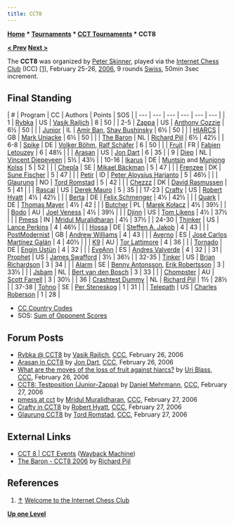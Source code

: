 ```yaml
---
title: CCT8
---
```

**[Home](Home "Home") * [Tournaments](Tournaments_and_Matches "Tournaments and Matches") * [CCT Tournaments](CCT_Tournaments "CCT Tournaments") * CCT8**

**[\< Prev](CCT7 "CCT7") [Next >](CCT9 "CCT9")**

The **CCT8** was organized by [Peter Skinner](Peter_Skinner "Peter Skinner"), played via the [Internet Chess Club](index.php?title=Internet_Chess_Club&action=edit&redlink=1 "Internet Chess Club (page does not exist)") (ICC) <a id="cite-note-1" href="#cite-ref-1">[1]</a>, February 25-26, [2006](Timeline#2006 "Timeline"), 9 rounds [Swiss](https://en.wikipedia.org/wiki/Swiss-system_tournament), 50min 3sec increment.

## Final Standing

|  #
|  Program
|  CC
|  Authors
|  Points
|  SOS
|
| --- | --- | --- | --- | --- | --- |
|  1
| [Rybka](Rybka "Rybka") |  US
| [Vasik Rajlich](Vasik_Rajlich "Vasik Rajlich") |  8
|  50
|
|  2-5
| [Zappa](Zappa "Zappa") |  US
| [Anthony Cozzie](Anthony_Cozzie "Anthony Cozzie") |  6½
|  50
|
|  | [Junior](Junior "Junior") |  IL
| [Amir Ban](Amir_Ban "Amir Ban"), [Shay Bushinsky](Shay_Bushinsky "Shay Bushinsky") |  6½
|  50
|
|  | [HIARCS](HIARCS "HIARCS") |  GB
| [Mark Uniacke](Mark_Uniacke "Mark Uniacke") |  6½
|  50
|
|  | [The Baron](The_Baron "The Baron") |  NL
| [Richard Pijl](Richard_Pijl "Richard Pijl") |  6½
|  42½
|
|  6-8
| [Spike](Spike "Spike") |  DE
| [Volker Böhm](Volker_B%C3%B6hm "Volker Böhm"), [Ralf Schäfer](Ralf_Sch%C3%A4fer "Ralf Schäfer") |  6
|  50
|
|  | [Fruit](Fruit "Fruit") |  FR
| [Fabien Letouzey](Fabien_Letouzey "Fabien Letouzey") |  6
|  48½
|
|  | [Arasan](Arasan "Arasan") |  US
| [Jon Dart](Jon_Dart "Jon Dart") |  6
|  35
|
|  9
| [Diep](Diep "Diep") |  NL
| [Vincent Diepeveen](Vincent_Diepeveen "Vincent Diepeveen") |  5½
|  43½
|
|  10-16
| [Ikarus](Ikarus "Ikarus") |  DE
| [Muntsin](Muntsin_Kolss "Muntsin Kolss") and [Munjong Kolss](Munjong_Kolss "Munjong Kolss") |  5
|  52
|
|  | [Chepla](Chepla "Chepla") |  SE
| [Mikael Bäckman](Mikael_B%C3%A4ckman "Mikael Bäckman") |  5
|  47
|
|  | [Frenzee](Frenzee "Frenzee") |  DK
| [Sune Fischer](Sune_Fischer "Sune Fischer") |  5
|  47
|
|  | [Petir](Petir "Petir") |  ID
| [Peter Aloysius Harjanto](Peter_Aloysius_Harjanto "Peter Aloysius Harjanto") |  5
|  46½
|
|  | [Glaurung](Glaurung "Glaurung") |  NO
| [Tord Romstad](Tord_Romstad "Tord Romstad") |  5
|  42
|
|  | [Chezzz](Chezzz "Chezzz") |  DK
| [David Rasmussen](David_Rasmussen "David Rasmussen") |  5
|  41
|
|  | [Rascal](index.php?title=Rascal&action=edit&redlink=1 "Rascal (page does not exist)") |  US
| [Derek Mauro](index.php?title=Derek_Mauro&action=edit&redlink=1 "Derek Mauro (page does not exist)") |  5
|  35
|
|  17-23
| [Crafty](Crafty "Crafty") |  US
| [Robert Hyatt](Robert_Hyatt "Robert Hyatt") |  4½
|  42½
|
|  | [Berta](Berta "Berta") |  DE
| [Felix Schmenger](Felix_Schmenger "Felix Schmenger")  |  4½
|  42½
|
|  | [Quark](Quark "Quark") |  DE
| [Thomas Mayer](Thomas_Mayer "Thomas Mayer") |  4½
|  42
|
|  | [Butcher](Butcher "Butcher") |  PL
| [Marek Kołacz](Marek_Ko%C5%82acz "Marek Kołacz") |  4½
|  39½
|
|  | [Bodo](Bodo "Bodo") |  AU
| [Joel Veness](Joel_Veness "Joel Veness") |  4½
|  39½
|
|  | [Djinn](Djinn "Djinn") |  US
| [Tom Likens](Tom_Likens "Tom Likens") |  4½
|  37½
|
|  | [Pmess](Witchess "Witchess") |  IN
| [Mridul Muralidharan](Mridul_Muralidharan "Mridul Muralidharan") |  4½
|  37½
|
|  24-30
| [Thinker](Thinker "Thinker") |  US
| [Lance Perkins](Lance_Perkins "Lance Perkins") |  4
|  46½
|
|  | [Hossa](Hossa "Hossa") |  DE
| [Steffen A. Jakob](Steffen_A._Jakob "Steffen A. Jakob") |  4
|  43
|
|  | [PostModernist](PostModernist "PostModernist") |  GB
| [Andrew Williams](Andrew_Williams "Andrew Williams") |  4
|  43
|
|  | [Averno](Averno "Averno") |  ES
| [José Carlos Martínez Galán](Jos%C3%A9_Carlos_Mart%C3%ADnez_Gal%C3%A1n "José Carlos Martínez Galán") |  4
|  40½
|
|  | [K9](index.php?title=K9&action=edit&redlink=1 "K9 (page does not exist)") |  AU
| [Tor Lattimore](Tor_Lattimore "Tor Lattimore") |  4
|  36
|
|  | [Tornado](Tornado "Tornado") |  DE
| [Engin Üstün](Engin_%C3%9Cst%C3%BCn "Engin Üstün") |  4
|  32
|
|  | [EveAnn](EveAnn "EveAnn") |  ES
| [Andres Valverde](Andres_Valverde "Andres Valverde") |  4
|  32
|
|  31
| [Prophet](Prophet "Prophet") |  US
| [James Swafford](James_Swafford "James Swafford") |  3½
|  36½
|
|  32-35
| [Tinker](Tinker "Tinker") |  US
| [Brian Richardson](Brian_Richardson "Brian Richardson") |  3
|  34
|
|  | [Alarm](Alarm "Alarm") |  SE
| [Benny Antonsson](Benny_Antonsson "Benny Antonsson"), [Erik Robertsson](Erik_Robertsson "Erik Robertsson") |  3
|  33½
|
|  | [Jsbam](index.php?title=Jsbam&action=edit&redlink=1 "Jsbam (page does not exist)") |  NL
| [Bert van den Bosch](index.php?title=Bert_van_den_Bosch&action=edit&redlink=1 "Bert van den Bosch (page does not exist)") |  3
|  33
|
|  | [Chompster](Chompster "Chompster") |  AU
| [Scott Farrell](Scott_Farrell "Scott Farrell") |  3
|  30½
|
|  36
| [Crashtest Dummy](Crashtest_Dummy "Crashtest Dummy") |  NL
| [Richard Pijl](Richard_Pijl "Richard Pijl") |  1½
|  28½
|
|  37-38
| [Tohno](index.php?title=Tohno&action=edit&redlink=1 "Tohno (page does not exist)") |  SE
| [Per Steneskog](index.php?title=Per_Steneskog&action=edit&redlink=1 "Per Steneskog (page does not exist)") |  1
|  31
|
|  | [Telepath](Telepath "Telepath") |  US
| [Charles Roberson](Charles_Roberson "Charles Roberson") |  1
|  28
|

- [CC Country Codes](https://en.wikipedia.org/wiki/ISO_3166-1)
- SOS: [Sum of Opponent Scores](https://en.wikipedia.org/wiki/Buchholz_system)

## Forum Posts

- [Rybka @ CCT8](https://www.stmintz.com/ccc/index.php?id=489891) by [Vasik Rajlich](Vasik_Rajlich "Vasik Rajlich"), [CCC](CCC "CCC"), February 26, 2006
- [Arasan in CCT8](https://www.stmintz.com/ccc/index.php?id=489903) by [Jon Dart](Jon_Dart "Jon Dart"), [CCC](CCC "CCC"), February 26, 2006
- [What are the moves of the loss of fruit against hiarcs?](https://www.stmintz.com/ccc/index.php?id=489916) by [Uri Blass](Uri_Blass "Uri Blass"), [CCC](CCC "CCC"), February 26, 2006
- [CCT8: Testposition (Junior-Zappa)](https://www.stmintz.com/ccc/index.php?id=489952) by [Daniel Mehrmann](Daniel_Mehrmann "Daniel Mehrmann"), [CCC](CCC "CCC"), February 27, 2006
- [pmess at cct](https://www.stmintz.com/ccc/index.php?id=490035) by [Mridul Muralidharan](Mridul_Muralidharan "Mridul Muralidharan"), [CCC](CCC "CCC"), February 27, 2006
- [Crafty in CCT8](https://www.stmintz.com/ccc/index.php?id=490097) by [Robert Hyatt](Robert_Hyatt "Robert Hyatt"), [CCC](CCC "CCC"), February 27, 2006
- [Glaurung CCT8](https://www.stmintz.com/ccc/index.php?id=490171) by [Tord Romstad](Tord_Romstad "Tord Romstad"), [CCC](CCC "CCC"), February 27, 2006

## External Links

- [CCT 8 | CCT Events](http://web.archive.org/web/20140330015831/http://www.cctchess.com/previous-events/cct-8/) ([Wayback Machine](https://en.wikipedia.org/wiki/Wayback_Machine))
- [The Baron - CCT8 2006](http://users.telenet.be/thebaron/html/8_-_2006.html) by [Richard Pijl](Richard_Pijl "Richard Pijl")

## References

1. <a id="cite-ref-1" href="#cite-note-1">↑</a> [Welcome to the Internet Chess Club](http://www.chessclub.com/)

**[Up one Level](CCT_Tournaments "CCT Tournaments")**

